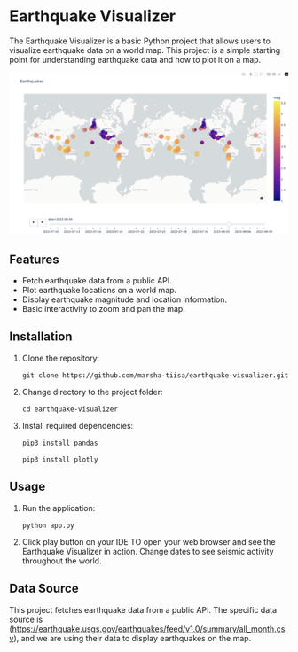 # Earthquake Visualizer

The Earthquake Visualizer is a basic Python project that allows users to visualize earthquake data on a world map. This project is a simple starting point for understanding earthquake data and how to plot it on a map.

![Screenshot](assets/earthquake-visualizer.png)

## Features

- Fetch earthquake data from a public API.
- Plot earthquake locations on a world map.
- Display earthquake magnitude and location information.
- Basic interactivity to zoom and pan the map.

## Installation

1. Clone the repository:

   ```
   git clone https://github.com/marsha-tiisa/earthquake-visualizer.git
   ```

2. Change directory to the project folder:

   ```
   cd earthquake-visualizer
   ```

3. Install required dependencies:

   ```
   pip3 install pandas
   ```
   ```
   pip3 install plotly
   ```

## Usage

1. Run the application:

   ```
   python app.py
   ```

2. Click play button on your IDE TO open your web browser and see the Earthquake Visualizer in action. Change dates to see seismic activity throughout the world.

## Data Source

This project fetches earthquake data from a public API. The specific data source is (https://earthquake.usgs.gov/earthquakes/feed/v1.0/summary/all_month.csv), and we are using their data to display earthquakes on the map.
